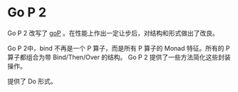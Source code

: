 # Go P 2

Go P 2 改写了 [goP](http://github.com/Dwarfartisan/goP) 。在性能上作出一定让步后，对结构和形式做出了改良。

Go P 2中，bind 不再是一个 P 算子，而是所有 P 算子的 Monad 特征。所有的 P 算子都组合为带 Bind/Then/Over 的结构。 Go P 2 提供了一些方法简化这些封装操作。

提供了 Do 形式。
